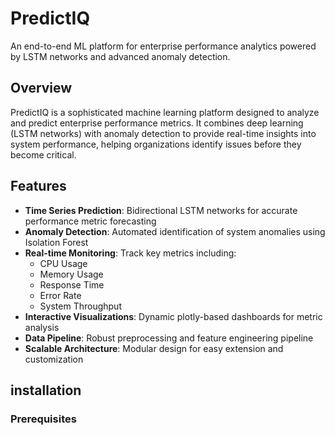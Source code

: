 # PredictIQ

An end-to-end ML platform for enterprise performance analytics powered by LSTM networks and advanced anomaly detection.

## Overview

PredictIQ is a sophisticated machine learning platform designed to analyze and predict enterprise performance metrics. It combines deep learning (LSTM networks) with anomaly detection to provide real-time insights into system performance, helping organizations identify issues before they become critical.

## Features

- **Time Series Prediction**: Bidirectional LSTM networks for accurate performance metric forecasting
- **Anomaly Detection**: Automated identification of system anomalies using Isolation Forest
- **Real-time Monitoring**: Track key metrics including:
  - CPU Usage
  - Memory Usage
  - Response Time
  - Error Rate
  - System Throughput
- **Interactive Visualizations**: Dynamic plotly-based dashboards for metric analysis
- **Data Pipeline**: Robust preprocessing and feature engineering pipeline
- **Scalable Architecture**: Modular design for easy extension and customization

## installation

### Prerequisites
